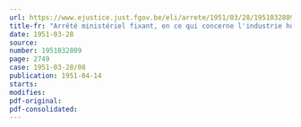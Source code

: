 ```yaml
---
url: https://www.ejustice.just.fgov.be/eli/arrete/1951/03/28/1951032809/justel
title-fr: "Arrêté ministériel fixant, en ce qui concerne l'industrie hôtelière, les taux forfaitaires de rémunération pour le calcul des cotisations de sécurité sociale des employeurs et des travailleurs rémunérés principalement au pourboire."
date: 1951-03-28
source:
number: 1951032809
page: 2749
case: 1951-03-28/08
publication: 1951-04-14
starts:
modifies:
pdf-original:
pdf-consolidated:
---
```


